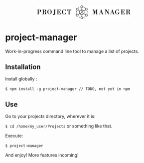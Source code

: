 <p align="center">
  <img width="300" alt="project manager logo" src="/assets/logo.png">
</p>

# project-manager

Work-in-progress command line tool to manage a list of projects.

## Installation

Install globally :

`$ npm install -g project-manager // TODO, not yet in npm`

## Use

Go to your projects directory, wherever it is:

`$ cd /home/my_user/Projects` or something like that.

Execute:

`$ project-manager`

And enjoy! More features incoming!
